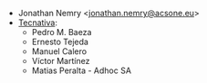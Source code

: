 - Jonathan Nemry \<<jonathan.nemry@acsone.eu>\>
- [Tecnativa](https://www.tecnativa.com):
  - Pedro M. Baeza
  - Ernesto Tejeda
  - Manuel Calero
  - Víctor Martínez
  - Matias Peralta - Adhoc SA
